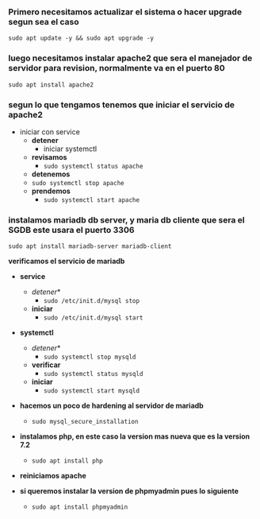 ### Primero necesitamos actualizar el sistema o hacer upgrade segun sea el caso
`sudo apt update -y && sudo apt upgrade -y`

### luego necesitamos instalar apache2 que sera el manejador de servidor para revision, normalmente va en el puerto 80

`sudo apt install apache2`

### segun lo que tengamos tenemos que iniciar el servicio de apache2
- iniciar con service
   - **detener**
		- iniciar systemctl
   - **revisamos**
        -  `sudo systemctl status apache`
   - **detenemos**
   - `sudo systemctl stop apache`
   - **prendemos**
	  - `sudo systemctl start apache`

### instalamos mariadb db server, y maria db cliente que sera el SGDB este usara el puerto 3306

`sudo apt install mariadb-server mariadb-client`

**verificamos el servicio de mariadb**

- **service**
  - *detener**
     - `sudo /etc/init.d/mysql stop`
  - **iniciar**		
     - `sudo /etc/init.d/mysql start`
- **systemctl**
     - *detener**
          -  `sudo systemctl stop mysqld`
     - **verificar**
          - `sudo systemctl status mysqld`
     - **iniciar** 
       -  `sudo systemctl start mysqld`

- **hacemos un poco de hardening al servidor de mariadb**
  - ```sudo mysql_secure_installation```

- **instalamos php, en este caso la version mas nueva que es la version 7.2**
  - `sudo apt install php`

- **reiniciamos apache**

- **si queremos instalar la version de phpmyadmin pues lo siguiente** 
  - `sudo apt install phpmyadmin`
